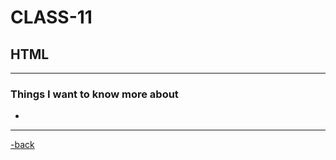 # CLASS-11

## HTML


***

### Things I want to know more about

*

***

[-back](https://alexriverau.github.io/reading-notes/)
